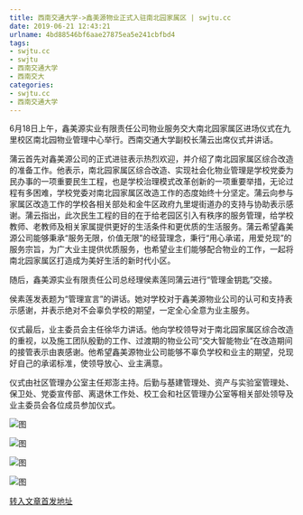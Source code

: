 ```yaml
---
title: 西南交通大学->鑫美源物业正式入驻南北园家属区 | swjtu.cc
date: 2019-06-21 12:43:21
urlname: 4bd88546bf6aae27875ea5e241cbfbd4
tags: 
- swjtu.cc
- swjtu
- 西南交通大学
- 西南交大
categories:
- swjtu.cc
- 西南交通大学
---
```



6月18日上午，鑫美源实业有限责任公司物业服务交大南北园家属区进场仪式在九里校区南北园物业管理中心举行。西南交通大学副校长蒲云出席仪式并讲话。

蒲云首先对鑫美源公司的正式进驻表示热烈欢迎，并介绍了南北园家属区综合改造的准备工作。他表示，南北园家属区综合改造、实现社会化物业管理是学校党委为民办事的一项重要民生工程，也是学校治理模式改革创新的一项重要举措，无论过程有多困难，学校党委对南北园家属区改造工作的态度始终十分坚定。蒲云向参与家属区改造工作的学校各相关部处和金牛区政府九里堤街道办的支持与协助表示感谢。蒲云指出，此次民生工程的目的在于给老园区引入有秩序的服务管理，给学校教师、老教师及相关家属提供更好的生活条件和更优质的生活服务。蒲云希望鑫美源公司能够秉承“服务无限，价值无限”的经营理念，秉行“用心承诺，用爱兑现”的服务宗旨，为广大业主提供优质服务，也希望业主们能够配合物业的工作，一起将南北园家属区打造成为美好生活的新时代小区。

随后，鑫美源实业有限责任公司总经理侯素莲同蒲云进行“管理金钥匙”交接。

侯素莲发表题为“管理宣言”的讲话。她对学校对于鑫美源物业公司的认可和支持表示感谢，并表示绝对不会辜负学校的期望，一定全心全意为业主服务。

仪式最后，业主委员会主任徐华力讲话。他向学校领导对于南北园家属区综合改造的重视，以及施工团队殷勤的工作、过渡期的物业公司“交大智能物业”在改造期间的接管表示由衷感谢。他希望鑫美源物业公司能够不辜负学校和业主的期望，兑现好自己的承诺标准，使领导放心、业主满意。

仪式由社区管理办公室主任郑澎主持。后勤与基建管理处、资产与实验室管理处、保卫处、党委宣传部、离退休工作处、校工会和社区管理办公室等相关部处领导及业主委员会各位成员参加仪式。



![图](https://news.swjtu.edu.cn/upload/201906/21/201906211052217454.jpg)

![图](https://news.swjtu.edu.cn/upload/201906/21/201906211049332067.jpg)

![图](https://news.swjtu.edu.cn/upload/201906/21/201906211050246787.jpg)

![图](https://news.swjtu.edu.cn/upload/201906/21/201906211055257749.jpg)

[转入文章首发地址](https://news.swjtu.edu.cn/shownews-18582.shtml)